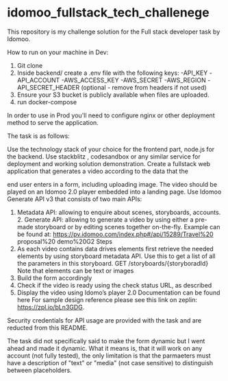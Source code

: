 # idomoo_fullstack_tech_challenege

This repository is my challenge solution for the Full stack developer task by Idomoo.

How to run on your machine in Dev:

1. Git clone
2. Inside backend/ create a .env file with the following keys:
   -API_KEY
   -API_ACCOUNT
   -AWS_ACCESS_KEY
   -AWS_SECRET
   -AWS_REGION
   -API_SECRET_HEADER (optional - remove from headers if not used)
3. Ensure your S3 bucket is publicly available when files are uploaded.
4. run docker-compose

In order to use in Prod you'll need to configure nginx or other deployment method to serve the application.

The task is as follows:

Use the technology stack of your choice for the frontend part, node.js for the backend.
Use stackblitz , codesandbox or any similar service for deployment and working solution demonstration.
Create a fullstack web application that generates a video according to the data that the

end user enters in a form, including uploading image. The video should be played on an Idomoo 2.0 player embedded into a landing page.
Use Idomoo Generate API v3 that consists of two main APIs:

1. Metadata API: allowing to enquire about scenes, storyboards, accounts. 2. Generate API: allowing to generate a video by using either a pre-made
   storyboard or by editing scenes together on-the-fly. Example can be found at:
   https://pv.idomoo.com/index.php#/api/15289/Travel%20 proposal%20 demo%20G2
   Steps
2. As each video contains data drives elements first retrieve the needed elements by using storyboard metadata API.
   Use this to get a list of all the parameters in this storyboard. GET /storyboards/{storyboradId}
   Note that elements can be text or images
3. Build the form accordingly
4. Check if the video is ready using the check status URL, as described
5. Display the video using Idomo’s player 2.0 Documentation can be found here
   For sample design reference please see this link on zeplin: https://zpl.io/bLn3GDG.

Security credentials for API usage are provided with the task and are reducted from this README.

The task did not specifically said to make the form dynamic but I went ahead and made it dynamic.
What it means is, that it will work on any account (not fully tested), the only limitation is that the parmaeters must have a description of "text" or "media" (not case sensitive) to distinguish between placeholders.
